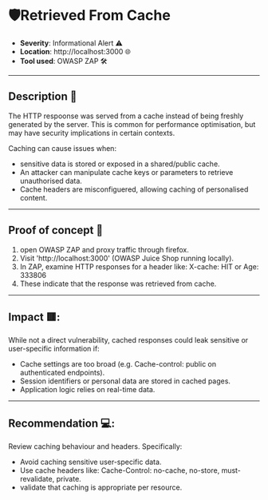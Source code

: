 # 🛡️Retrieved From Cache

- **Severity**: Informational Alert ⚠️
- **Location**: http://localhost:3000 🌐
- **Tool used**: OWASP ZAP 🛠️ 

---

## Description 📖

The HTTP respoonse was served from a cache instead of being freshly generated by the server. This is common for performance optimisation, but may have security implications in certain contexts.

Caching can cause issues when:
- sensitive data is stored or exposed in a shared/public cache.
- An attacker can manipulate cache keys or parameters to retrieve unauthorised data.
- Cache headers are misconfiguered, allowing caching of personalised content.

---

## Proof of concept 🧪

1. open OWASP ZAP and proxy traffic through firefox.
2. Visit 'http://localhost:3000' (OWASP Juice Shop running locally).
3. In ZAP, examine HTTP responses for a header like: X-cache: HIT or Age: 333806
4. These indicate that the response was retrieved from cache.

---

## Impact 🟥:

While not a direct vulnerability, cached responses could leak sensitive or user-specific information if:
- Cache settings are too broad (e.g. Cache-control: public on authenticated endpoints).
- Session identifiers or personal data are stored in cached pages.
- Application logic relies on real-time data.

---

## Recommendation 💻:

Review caching behaviour and headers. Specifically:
- Avoid caching sensitive user-specific data.
- Use cache headers like: Cache-Control: no-cache, no-store, must-revalidate, private.
- validate that caching is appropriate per resource.

